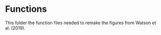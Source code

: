# Functions

This folder the function files needed to remake the figures from Watson et al. (2019).
